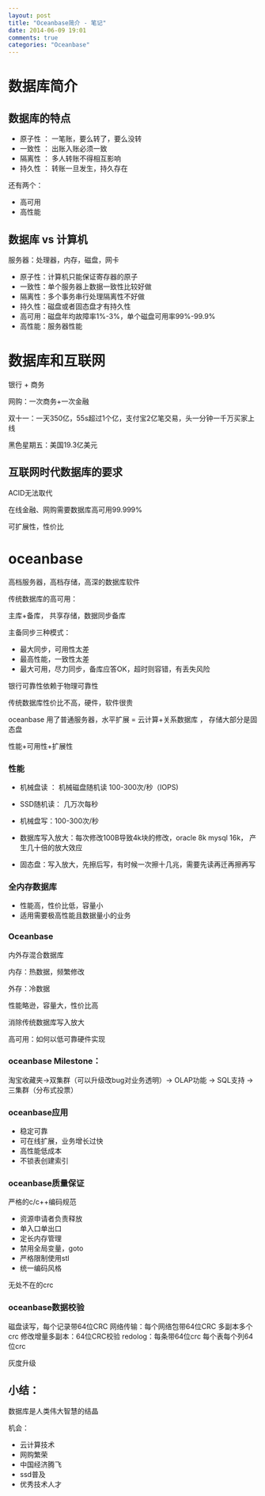```yaml
---
layout: post
title: "Oceanbase简介 - 笔记"
date: 2014-06-09 19:01
comments: true
categories: "Oceanbase"
---
```

# 数据库简介

## 数据库的特点

- 原子性 ： 一笔账，要么转了，要么没转
- 一致性 ： 出账入账必须一致
- 隔离性 ： 多人转账不得相互影响
- 持久性 ： 转账一旦发生，持久存在

还有两个：

- 高可用
- 高性能

## 数据库 vs 计算机

服务器：处理器，内存，磁盘，网卡

- 原子性：计算机只能保证寄存器的原子
- 一致性：单个服务器上数据一致性比较好做
- 隔离性：多个事务串行处理隔离性不好做
- 持久性：磁盘或者固态盘才有持久性
- 高可用：磁盘年均故障率1%-3%，单个磁盘可用率99%-99.9%
- 高性能：服务器性能

<!--more-->

# 数据库和互联网

银行 + 商务

网购：一次商务+一次金融

双十一：一天350亿，55s超过1个亿，支付宝2亿笔交易，头一分钟一千万买家上线

黑色星期五：美国19.3亿美元

## 互联网时代数据库的要求

ACID无法取代

在线金融、网购需要数据库高可用99.999%

可扩展性，性价比

# oceanbase

高档服务器，高档存储，高深的数据库软件

传统数据库的高可用：

主库+备库， 共享存储，数据同步备库

主备同步三种模式：

- 最大同步，可用性太差
- 最高性能，一致性太差
- 最大可用，尽力同步，备库应答OK，超时则容错，有丢失风险

银行可靠性依赖于物理可靠性

传统数据库性价比不高，硬件，软件很贵

oceanbase 用了普通服务器，水平扩展 = 云计算+关系数据库 ， 存储大部分是固态盘

性能+可用性+扩展性

### 性能

- 机械盘读 ： 机械磁盘随机读 100-300次/秒（IOPS)
- SSD随机读： 几万次每秒


- 机械盘写：100-300次/秒
- 数据库写入放大：每次修改100B导致4k块的修改，oracle 8k mysql 16k， 产生几十倍的放大效应
- 固态盘：写入放大，先擦后写，有时候一次擦十几兆，需要先读再迁再擦再写

### 全内存数据库

- 性能高，性价比低，容量小
- 适用需要极高性能且数据量小的业务

### Oceanbase

内外存混合数据库

内存：热数据，频繁修改

外存：冷数据

性能略逊，容量大，性价比高

消除传统数据库写入放大

高可用：如何以低可靠硬件实现

### oceanbase Milestone：

淘宝收藏夹->双集群（可以升级改bug对业务透明）-> OLAP功能 -> SQL支持 -> 三集群（分布式投票）

### oceanbase应用

- 稳定可靠
- 可在线扩展，业务增长过快
- 高性能低成本
- 不锁表创建索引

### oceanbase质量保证

 严格的c/c++编码规范
- 资源申请者负责释放
- 单入口单出口
- 定长内存管理
- 禁用全局变量，goto
- 严格限制使用stl
- 统一编码风格

无处不在的crc

### oceanbase数据校验

磁盘读写，每个记录带64位CRC
网络传输：每个网络包带64位CRC
多副本多个crc
修改增量多副本：64位CRC校验
redolog：每条带64位crc
每个表每个列64位crc

灰度升级

## 小结：

数据库是人类伟大智慧的结晶

机会：

- 云计算技术
- 网购繁荣
- 中国经济腾飞
- ssd普及
- 优秀技术人才


